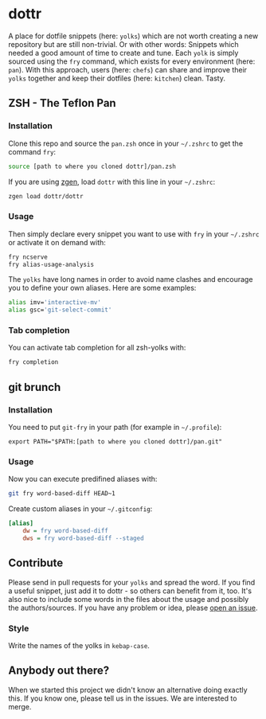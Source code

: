 # dottr
A place for dotfile snippets (here: `yolks`) which are not worth creating a new repository but are still non-trivial. Or with other words: Snippets which needed a good amount of time to create and tune. Each `yolk` is simply sourced using the `fry` command, which exists for every environment (here: `pan`). With this approach, users (here: `chefs`) can share and improve their `yolks` together and keep their dotfiles (here: `kitchen`) clean. Tasty.

## ZSH - The Teflon Pan
### Installation
Clone this repo and source the `pan.zsh` once in your `~/.zshrc` to get the command `fry`:
```sh
source [path to where you cloned dottr]/pan.zsh
```

If you are using [zgen](https://github.com/tarjoilija/zgen), load `dottr` with this line in your `~/.zshrc`:
```sh
zgen load dottr/dottr
```

### Usage

Then simply declare every snippet you want to use with `fry` in your `~/.zshrc` or activate it on demand with:
```sh
fry ncserve
fry alias-usage-analysis
```

The `yolks` have long names in order to avoid name clashes and encourage you to define your own aliases. Here are some examples:

```sh
alias imv='interactive-mv'
alias gsc='git-select-commit'
```

### Tab completion
You can activate tab completion for all zsh-yolks with:
```sh
fry completion
```

## git brunch
### Installation
You need to put `git-fry` in your path (for example in `~/.profile`):
```
export PATH="$PATH:[path to where you cloned dottr]/pan.git"
```

### Usage
Now you can execute predifined aliases with:
```sh
git fry word-based-diff HEAD~1
```

Create custom aliases in your `~/.gitconfig`:
```ini
[alias]
    dw = fry word-based-diff
    dws = fry word-based-diff --staged
```

## Contribute
Please send in pull requests for your `yolks` and spread the word. If you find a useful snippet, just add it to dottr - so others can benefit from it, too. It's also nice to include some words in the files about the usage and possibly the authors/sources. If you have any problem or idea, please [open an issue](https://github.com/dottr/dottr/issues/new).
### Style
Write the names of the yolks in `kebap-case`.

## Anybody out there?
When we started this project we didn't know an alternative doing exactly this. If you know one, please tell us in the issues. We are interested to merge.
